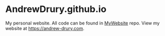 # AndrewDrury.github.io
My personal website. All code can be found in [MyWebsite](https://github.com/AndrewDrury/MyWebsite) repo.
View my website at https://andrew-drury.com.
